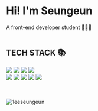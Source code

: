 <div>

# Hi! I'm Seungeun
A front-end developer student 👩🏻‍💻
<br>
<br>
  
## TECH STACK 📚
<img src="https://img.shields.io/badge/PYTHON-3776AB?style=for-the-badge&logo=PYTHON&logoColor=white">
<img src="https://img.shields.io/badge/JavaScript-F7DF1E?style=for-the-badge&logo=JavaScript&logoColor=white">
<img src="https://img.shields.io/badge/HTML5-E34F26?style=for-the-badge&logo=HTML5&logoColor=white">
<img src="https://img.shields.io/badge/CSS3-1572B6?style=for-the-badge&logo=CSS3&logoColor=white">
<br>
<img src="https://img.shields.io/badge/MySQL-4479A1?style=for-the-badge&logo=MySQL&logoColor=white">
<img src="https://img.shields.io/badge/Jinja-B41717?style=for-the-badge&logo=jinja&logoColor=white">
<img src="https://img.shields.io/badge/fastapi-009688?style=for-the-badge&logo=fastapi&logoColor=white">
<img src="https://img.shields.io/badge/tailwind-06B6D4?style=for-the-badge&logo=tailwindcss&logoColor=white">
<img src="https://img.shields.io/badge/aws-232F3E?style=for-the-badge&logo=Amazon aws&logoColor=white">
<br>
<br>
<br>
<p><img src="https://github-readme-stats.vercel.app/api/wakatime?username=1eeseungeun&layout=compact&theme=white&v=2" alt="1eeseungeun"/></p>
<br>
<br>
<br>
</div>
